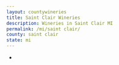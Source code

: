 ```yaml
---
layout: countywineries
title: Saint Clair Wineries
description: Wineries in Saint Clair MI
permalink: /mi/saint clair/
county: saint clair
state: mi
---
```

-
